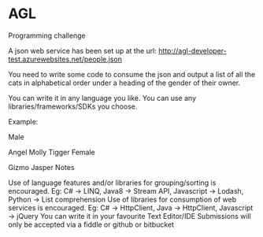 # AGL
Programming challenge

A json web service has been set up at the url: http://agl-developer-test.azurewebsites.net/people.json

You need to write some code to consume the json and output a list of all the cats in alphabetical order under a heading of the gender of their owner.

You can write it in any language you like. You can use any libraries/frameworks/SDKs you choose.

Example:

Male

Angel
Molly
Tigger
Female

Gizmo
Jasper
Notes

Use of language features and/or libraries for grouping/sorting is encouraged. Eg: C# -> LINQ, Java8 -> Stream API, Javascript -> Lodash, Python -> List comprehension
Use of libraries for consumption of web services is encouraged. Eg: C# -> HttpClient, Java -> HttpClient, Javascript -> jQuery
You can write it in your favourite Text Editor/IDE
Submissions will only be accepted via a fiddle or github or bitbucket
